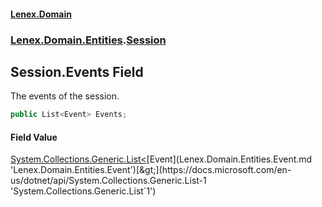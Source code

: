 #### [Lenex.Domain](index.md 'index')
### [Lenex.Domain.Entities](Lenex.Domain.Entities.md 'Lenex.Domain.Entities').[Session](Lenex.Domain.Entities.Session.md 'Lenex.Domain.Entities.Session')

## Session.Events Field

The events of the session.

```csharp
public List<Event> Events;
```

#### Field Value
[System.Collections.Generic.List&lt;](https://docs.microsoft.com/en-us/dotnet/api/System.Collections.Generic.List-1 'System.Collections.Generic.List`1')[Event](Lenex.Domain.Entities.Event.md 'Lenex.Domain.Entities.Event')[&gt;](https://docs.microsoft.com/en-us/dotnet/api/System.Collections.Generic.List-1 'System.Collections.Generic.List`1')